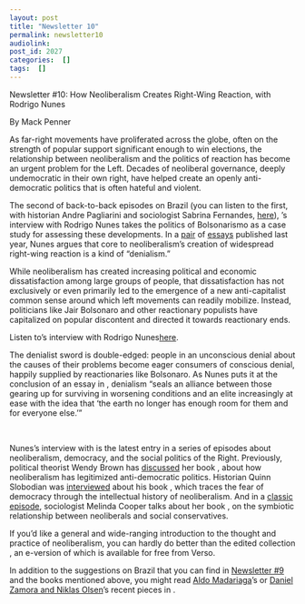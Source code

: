 ```yaml
---
layout: post
title: "Newsletter 10"
permalink: newsletter10
audiolink: 
post_id: 2027
categories:  []
tags:  []
---
```


Newsletter #10: How Neoliberalism Creates Right-Wing Reaction, with Rodrigo Nunes


By Mack Penner

As far-right movements have proliferated across the globe, often on the strength of popular support significant enough to win elections, the relationship between neoliberalism and the politics of reaction has become an urgent problem for the Left. Decades of neoliberal governance, deeply undemocratic in their own right, have helped create an openly anti-democratic politics that is often hateful and violent.

The second of back-to-back episodes on Brazil (you can listen to the first, with historian Andre Pagliarini and sociologist Sabrina Fernandes, 
[here](https://www.thedigradio.com/podcast/brazil-w-sabrina-fernandes-andre-pagliarini/)), 
’s interview with Rodrigo Nunes takes the politics of Bolsonarismo as a case study for assessing these developments. In a 
[pair](https://www.radicalphilosophy.com/article/of-what-is-bolsonaro-the-name) of 
[essays](http://www.publicbooks.org/are-we-in-denial-about-denial/) published last year, Nunes argues that core to neoliberalism’s creation of widespread right-wing reaction is a kind of “denialism.” 

While neoliberalism has created increasing political and economic dissatisfaction among large groups of people, that dissatisfaction has not exclusively or even primarily led to the emergence of a new anti-capitalist common sense around which left movements can readily mobilize. Instead, politicians like Jair Bolsonaro and other reactionary populists have capitalized on popular discontent and directed it towards reactionary ends. 

Listen to’s interview with Rodrigo Nunes[here](https://www.thedigradio.com/podcast/bolsonarismo-with-rodrigo-nunes/).

The denialist sword is double-edged: people in an unconscious denial about the causes of their problems become eager consumers of conscious denial, happily supplied by reactionaries like Bolsonaro. As Nunes puts it at the conclusion of an essay in 
, denialism “seals an alliance between those gearing up for surviving in worsening conditions and an elite increasingly at ease with the idea that ‘the earth no longer has enough room for them and for everyone else.’”

 



Nunes’s interview with 
 is the latest entry in a series of episodes about neoliberalism, democracy, and the social politics of the Right. Previously, political theorist Wendy Brown has 
[discussed](https://www.thedigradio.com/podcast/ruins-of-neoliberalism-with-wendy-brown/) her book 
[](http://cup.columbia.edu/book/in-the-ruins-of-neoliberalism/9780231193856), about how neoliberalism has legitimized anti-democratic politics. Historian Quinn Slobodian was 
[interviewed](https://www.thedigradio.com/podcast/a-history-of-neoliberalism-with-quinn-slobodian/) about his book 
[](https://www.hup.harvard.edu/catalog.php?isbn=9780674979529), which traces the fear of democracy through the intellectual history of neoliberalism. And in a 
[classic episode](https://www.thedigradio.com/podcast/family-values-with-melinda-cooper-2/), sociologist Melinda Cooper talks about her book 
[](https://press.princeton.edu/books/paperback/9781935408345/family-values), on the symbiotic relationship between neoliberals and social conservatives. 

If you’d like a general and wide-ranging introduction to the thought and practice of neoliberalism, you can hardly do better than the edited collection 
[](https://www.versobooks.com/books/3075-nine-lives-of-neoliberalism), an e-version of which is available for free from Verso. 

In addition to the suggestions on Brazil that you can find in 
[Newsletter #9](https://www.thedigradio.com/newsletter/) and the books mentioned above, you might read 
[Aldo Madariaga](https://jacobinmag.com/2021/06/neoliberalism-democracy-populist-right)’s or 
[Daniel Zamora and Niklas Olsen](https://jacobinmag.com/2019/09/in-the-ruins-of-neoliberalism-wendy-brown)’s recent pieces in 
.

 